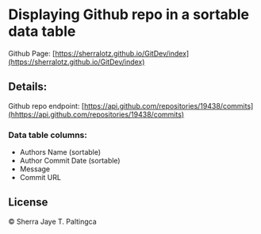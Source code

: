 # Displaying Github repo in a sortable data table

Github Page: [https://sherralotz.github.io/GitDev/index](https://sherralotz.github.io/GitDev/index)

## Details:
Github repo endpoint: [https://api.github.com/repositories/19438/commits](hhttps://api.github.com/repositories/19438/commits)

### Data table columns:
* Authors Name (sortable)
* Author Commit Date (sortable)
* Message
* Commit URL 


## License  
© Sherra Jaye T. Paltingca
